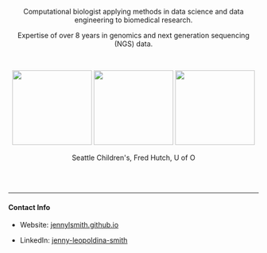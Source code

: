 
<p align="center">
Computational biologist applying methods in data science and data engineering to biomedical research.
</p>

<p align="center">
Expertise of over 8 years in genomics and next generation sequencing (NGS) data.
</p>

<br>

<p align="center">
  <img src="https://avatars.githubusercontent.com/u/142536514?s=400&u=810a934e46632e7e43b59542f54828445fb85319&v=4" width="160" height="150">
  <img src="https://www.iths.org/resources/wp-content/sabai/sites/9/File/files/da2ba682802d0889f923d7ff9e832ac5.jpg" width="160" height="150">
  <img src="https://galaxyproject.org/assets/static/bgmp-plus-uo-logo.9394692.9ab6db5901e5636a465dbb3100038d7f.png" width="160" height="150">
</p>
<p align="center">Seattle Children's, Fred Hutch, U of O </p>

<br>
<br>

---

#### Contact Info

* Website: [jennylsmith.github.io](https://jennylsmith.github.io)

* LinkedIn: [jenny-leopoldina-smith](https://www.linkedin.com/in/jenny-leopoldina-smith)

<!-- <img src="https://raw.githubusercontent.com/FortAwesome/Font-Awesome/refs/heads/6.x/svgs/brands/linkedin-in.svg" width="50" height="50"> -->

